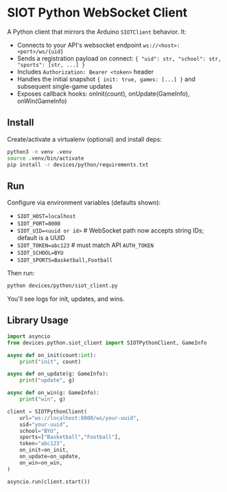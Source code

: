 # SIOT Python WebSocket Client

A Python client that mirrors the Arduino `SIOTClient` behavior. It:

- Connects to your API's websocket endpoint `ws://<host>:<port>/ws/{uid}`
- Sends a registration payload on connect: `{ "uid": str, "school": str, "sports": [str, ...] }`
- Includes `Authorization: Bearer <token>` header
- Handles the initial snapshot `{ init: true, games: [...] }` and subsequent single-game updates
- Exposes callback hooks: onInit(count), onUpdate(GameInfo), onWin(GameInfo)

## Install

Create/activate a virtualenv (optional) and install deps:

```bash
python3 -m venv .venv
source .venv/bin/activate
pip install -r devices/python/requirements.txt
```

## Run

Configure via environment variables (defaults shown):

- `SIOT_HOST=localhost`
- `SIOT_PORT=8000`
- `SIOT_UID=<uuid or id>`  # WebSocket path now accepts string IDs; default is a UUID
- `SIOT_TOKEN=abc123`  # must match API `AUTH_TOKEN`
- `SIOT_SCHOOL=BYU`
- `SIOT_SPORTS=Basketball,Football`

Then run:

```bash
python devices/python/siot_client.py
```

You'll see logs for init, updates, and wins.

## Library Usage

```python
import asyncio
from devices.python.siot_client import SIOTPythonClient, GameInfo

async def on_init(count:int):
    print("init", count)

async def on_update(g: GameInfo):
    print("update", g)

async def on_win(g: GameInfo):
    print("win", g)

client = SIOTPythonClient(
    url="ws://localhost:8000/ws/your-uuid",
    uid="your-uuid",
    school="BYU",
    sports=["Basketball","Football"],
    token="abc123",
    on_init=on_init,
    on_update=on_update,
    on_win=on_win,
)

asyncio.run(client.start())
```

